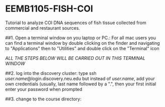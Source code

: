 # EEMB1105-FISH-COI
Tutorial to analyze COI DNA sequences of fish tissue collected from commercial and restaurant sources.

##1.  Open a terminal window on you laptop or PC.: 
For all mac users you can find a terminal window by double clicking on the finder and navigating to "Applications" then to "Utilities" and double click on the "Terminal" icon  

*ALL THE STEPS BELOW WILL BE CARRIED OUT IN THIS TERMINAL WINDOW*

##2. log into the discovery cluster:
type ssh *user.name*@login.discovery.neu.edu but instead of *user.name*, add your own credentials (usually, last name followed by a ".", then your first initial
enter your password when prompted 

##3. change to the course directory:


